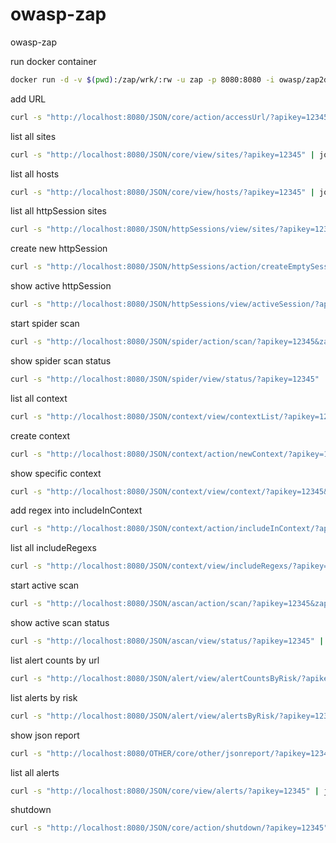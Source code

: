# owasp-zap
owasp-zap

run docker container
```sh
docker run -d -v $(pwd):/zap/wrk/:rw -u zap -p 8080:8080 -i owasp/zap2docker-weekly zap-x.sh -daemon -host 0.0.0.0 -port 8080 -config 'api.addrs.addr.name=.*' -config 'api.addrs.addr.regex=true' -config 'api.key=12345'
```

add URL
```sh
curl -s "http://localhost:8080/JSON/core/action/accessUrl/?apikey=12345&url=https://www.webscantest.com&followRedirects=false" | jq .
```

list all sites
```sh
curl -s "http://localhost:8080/JSON/core/view/sites/?apikey=12345" | jq .
```

list all hosts
```sh
curl -s "http://localhost:8080/JSON/core/view/hosts/?apikey=12345" | jq .
```

list all httpSession sites
```sh
curl -s "http://localhost:8080/JSON/httpSessions/view/sites/?apikey=12345" | jq .
```

create new httpSession
```sh
curl -s "http://localhost:8080/JSON/httpSessions/action/createEmptySession/?apikey=12345&site=www.webscantest.com:443&session=session1" | jq .
```

show active httpSession
```sh
curl -s "http://localhost:8080/JSON/httpSessions/view/activeSession/?apikey=12345&site=www.webscantest.com:443" | jq .
```

start spider scan
```sh
curl -s "http://localhost:8080/JSON/spider/action/scan/?apikey=12345&zapapiformat=JSON&formMethod=GET&url=https://www.webscantest.com"
```

show spider scan status
```sh
curl -s "http://localhost:8080/JSON/spider/view/status/?apikey=12345" | jq .
```


list all context
```sh
curl -s "http://localhost:8080/JSON/context/view/contextList/?apikey=12345" | jq .
```

create context
```sh
curl -s "http://localhost:8080/JSON/context/action/newContext/?apikey=12345&contextName=Default+Context" | jq .
```

show specific context
```sh
curl -s "http://localhost:8080/JSON/context/view/context/?apikey=12345&contextName=Default+Context" | jq .
```

add regex into includeInContext
```sh
curl -s "http://localhost:8080/JSON/context/action/includeInContext/?apikey=12345&contextName=Default+Context&ex=https://www.webscantest.com.*" | jq .
```

list all includeRegexs
```sh
curl -s "http://localhost:8080/JSON/context/view/includeRegexs/?apikey=12345&contextName=Default+Context" | jq .
```

start active scan
```sh
curl -s "http://localhost:8080/JSON/ascan/action/scan/?apikey=12345&zapapiformat=JSON&formMethod=GET&url=https://www.webscantest.com&recurse=&inScopeOnly=false&scanPolicyName=&method=&postData=&contextId="
```

show active scan status
```sh
curl -s "http://localhost:8080/JSON/ascan/view/status/?apikey=12345" | jq .
```

list alert counts by url
```sh
curl -s "http://localhost:8080/JSON/alert/view/alertCountsByRisk/?apikey=12345&url=https://www.webscantest.com&recurse=True" | jq .
```

list alerts by risk
```sh
curl -s "http://localhost:8080/JSON/alert/view/alertsByRisk/?apikey=12345&url=https://www.webscantest.com&recurse=True" | jq .
```

show json report
```sh
curl -s "http://localhost:8080/OTHER/core/other/jsonreport/?apikey=12345" | jq .
```

list all alerts
```sh
curl -s "http://localhost:8080/JSON/core/view/alerts/?apikey=12345" | jq .
```

shutdown
```sh
curl -s "http://localhost:8080/JSON/core/action/shutdown/?apikey=12345"
```
